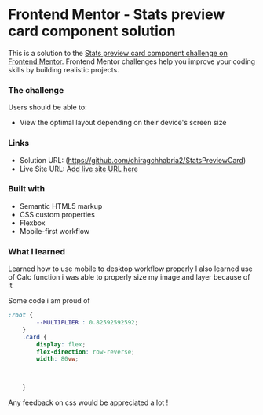 # Frontend Mentor - Stats preview card component solution

This is a solution to the [Stats preview card component challenge on Frontend Mentor](https://www.frontendmentor.io/challenges/stats-preview-card-component-8JqbgoU62). Frontend Mentor challenges help you improve your coding skills by building realistic projects. 



### The challenge

Users should be able to:

- View the optimal layout depending on their device's screen size


### Links

- Solution URL: (https://github.com/chiragchhabria2/StatsPreviewCard)
- Live Site URL: [Add live site URL here](https://your-live-site-url.com)



### Built with

- Semantic HTML5 markup
- CSS custom properties
- Flexbox
- Mobile-first workflow




### What I learned

Learned how to use mobile to desktop workflow properly
I also learned use of Calc function i was able to properly size my image and layer because of it 

Some code i am proud of 
```css
:root {
        --MULTIPLIER : 0.82592592592;
    }
    .card {
        display: flex;
        flex-direction: row-reverse;
        width: 80vw;
        


    }
```


Any feedback on css would be appreciated a lot !
